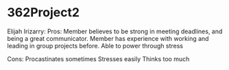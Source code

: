 # 362Project2






Elijah Irizarry:
Pros:
Member believes to be strong in meeting deadlines,
and being a great communicator. Member has experience
with working and leading in group projects before. Able
to power through stress

Cons:
Procastinates sometimes
Stresses easily
Thinks too much

